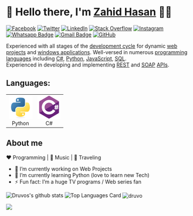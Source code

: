 # 👋 Hello there, I'm <a href="https://github.com/druvo">Zahid Hasan</a> 👨‍💻


<a href="https://www.facebook.com/zhdruvo" target="_blank"><img src="https://img.shields.io/badge/Facebook-%231877F2.svg?&style=flat-square&logo=facebook&logoColor=white" alt="Facebook"></a>
[![Twitter](https://img.shields.io/badge/-Twitter-222222?style=flat-square&logo=twitter&logoColor=white&link=https://twitter.com/Druvo100/)](https://twitter.com/Druvo100/)
<a href="https://www.linkedin.com/in/zhdruvo" target="_blank"><img src="https://img.shields.io/badge/LinkedIn-%230077B5.svg?&style=flat-square&logo=linkedin&logoColor=white" alt="LinkedIn"></a>
[![Stack Overflow](https://img.shields.io/badge/-Stack%20Overflow-222222?style=flat-square&logo=stack-overflow&logoColor=white&link=https://stackoverflow.com/users/9603488/druvo?tab=profile)](https://stackoverflow.com/users/9603488/druvo?tab=profile)
<a href="https://www.instagram.com/zhdruvo" target="_blank"><img src="https://img.shields.io/badge/Instagram-%23E4405F.svg?&style=flat-square&logo=instagram&logoColor=white" alt="Instagram"></a>
[![Whatsapp Badge](https://img.shields.io/badge/-Whatsapp-4CA143?style=flat-square&labelColor=4CA143&logo=whatsapp&logoColor=white&link=https://api.whatsapp.com/send?phone=+880175819107&text=druvo)](https://api.whatsapp.com/send?phone=+880175819107&text=druvo)
[![Gmail Badge](https://img.shields.io/badge/-Gmail-c14438?style=flat-square&logo=Gmail&logoColor=white&link=mailto:zhdruvo@gmail.com)](mailto:zhdruvo@gmail.com)
[![GitHub](https://img.shields.io/badge/-GitHub-181717?style=flat-square&logo=github&link=https://github.com/druvo/)](https://github.com/druvo/)

Experienced with all stages of the <a href="https://www.google.com/search?q=development+cycle">development cycle</a> for dynamic <a href="https://www.google.com/search?q=web+projects">web projects</a> and <a href="https://www.google.com/search?q=windows+applications">windows applications</a>. Well-versed in numerous <a href="https://www.google.com/search?q=programming+languages">programming languages</a> including <a href="https://www.google.com/search?q=C#">C#</a>, <a href="https://www.google.com/search?q=Python">Python</a>, <a href="https://www.google.com/search?q=JavaScript">JavaScript</a>, <a href="https://www.google.com/search?q=SQL">SQL</a>.
<br>
Experienced in developing and implementing <a href="https://www.google.com/search?q=REST">REST</a> and <a href="https://www.google.com/search?q=SOAP">SOAP</a> <a href="https://www.google.com/search?q=APIs">APIs</a>. 

## Languages:
<table>
  <tr>
    <td align="center">
      <img alt="python" height=64px src="https://raw.githubusercontent.com/devicons/devicon/master/icons/python/python-original.svg">
      <br>Python
    </td>
    <td align="center">
      <img alt="C#" height=64px src="https://raw.githubusercontent.com/devicons/devicon/master/icons/csharp/csharp-original.svg">
      <br>C#
    </td>
  </tr>
</table>

## About me 

:heart: Programming | :black_heart: Music | :blue_heart: Traveling 
- 🔭 I’m currently working on Web Projects
- 🌱 I’m currently learning Python (love to learn new Tech)
- ⚡️ Fun fact: I’m a huge TV programs / Web series fan

![Druvos's github stats](https://github-readme-stats.vercel.app/api?username=druvo&show_icons=true&hide_border=true)
![Top Languages Card](https://github-readme-stats.vercel.app/api/top-langs/?username=druvo&layout=compact)
<img style="width: 50%;" align="center" src="https://github-readme-streak-stats.herokuapp.com/?user=druvo" alt="druvo" />


<a href="https://github.com/antonkomarev/github-profile-views-counter">
    <img src="https://komarev.com/ghpvc/?username=druvo">
</a>
